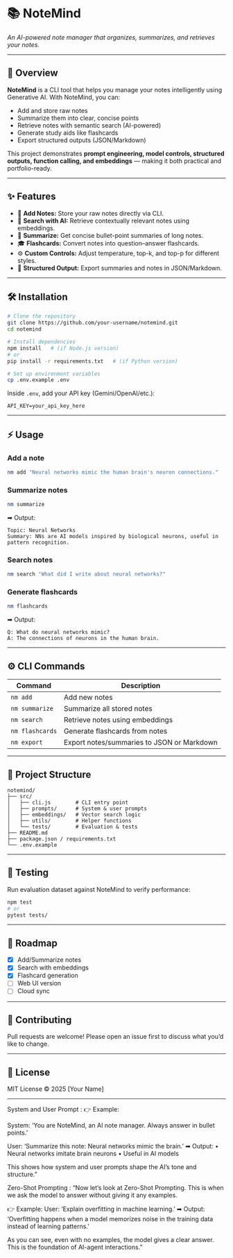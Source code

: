# 📚 NoteMind

*An AI-powered note manager that organizes, summarizes, and retrieves your notes.*

---

## 🚀 Overview

**NoteMind** is a CLI tool that helps you manage your notes intelligently using Generative AI.
With NoteMind, you can:

* Add and store raw notes
* Summarize them into clear, concise points
* Retrieve notes with semantic search (AI-powered)
* Generate study aids like flashcards
* Export structured outputs (JSON/Markdown)

This project demonstrates **prompt engineering, model controls, structured outputs, function calling, and embeddings** — making it both practical and portfolio-ready.

---

## ✨ Features

* 📝 **Add Notes:** Store your raw notes directly via CLI.
* 🔎 **Search with AI:** Retrieve contextually relevant notes using embeddings.
* 📑 **Summarize:** Get concise bullet-point summaries of long notes.
* 🎓 **Flashcards:** Convert notes into question–answer flashcards.
* ⚙ **Custom Controls:** Adjust temperature, top-k, and top-p for different styles.
* 📂 **Structured Output:** Export summaries and notes in JSON/Markdown.

---

## 🛠️ Installation

```bash
# Clone the repository
git clone https://github.com/your-username/notemind.git
cd notemind

# Install dependencies
npm install   # (if Node.js version)
# or
pip install -r requirements.txt   # (if Python version)

# Set up environment variables
cp .env.example .env
```

Inside `.env`, add your API key (Gemini/OpenAI/etc.):

```
API_KEY=your_api_key_here
```

---

## ⚡ Usage

### Add a note

```bash
nm add "Neural networks mimic the human brain's neuron connections."
```

### Summarize notes

```bash
nm summarize
```

➡ Output:

```
Topic: Neural Networks
Summary: NNs are AI models inspired by biological neurons, useful in pattern recognition.
```

### Search notes

```bash
nm search "What did I write about neural networks?"
```

### Generate flashcards

```bash
nm flashcards
```

➡ Output:

```
Q: What do neural networks mimic?  
A: The connections of neurons in the human brain.
```

---

## ⚙️ CLI Commands

| Command         | Description                                |
| --------------- | ------------------------------------------ |
| `nm add`        | Add new notes                              |
| `nm summarize`  | Summarize all stored notes                 |
| `nm search`     | Retrieve notes using embeddings            |
| `nm flashcards` | Generate flashcards from notes             |
| `nm export`     | Export notes/summaries to JSON or Markdown |

---

## 📂 Project Structure

```
notemind/
├── src/
│   ├── cli.js        # CLI entry point
│   ├── prompts/      # System & user prompts
│   ├── embeddings/   # Vector search logic
│   ├── utils/        # Helper functions
│   └── tests/        # Evaluation & tests
├── README.md
├── package.json / requirements.txt
└── .env.example
```

---

## 🧪 Testing

Run evaluation dataset against NoteMind to verify performance:

```bash
npm test
# or
pytest tests/
```

---

## 📖 Roadmap

* [x] Add/Summarize notes
* [x] Search with embeddings
* [x] Flashcard generation
* [ ] Web UI version
* [ ] Cloud sync

---

## 🤝 Contributing

Pull requests are welcome! Please open an issue first to discuss what you’d like to change.

---

## 📜 License

MIT License © 2025 \[Your Name]

---
System and User Prompt :
        👉 Example:

System: ‘You are NoteMind, an AI note manager. Always answer in bullet points.’

User: ‘Summarize this note: Neural networks mimic the brain.’
➡ Output:
• Neural networks imitate brain neurons
• Useful in AI models

This shows how system and user prompts shape the AI’s tone and structure.”



Zero-Shot Prompting :
“Now let’s look at Zero-Shot Prompting.
This is when we ask the model to answer without giving it any examples.

👉 Example:
User: ‘Explain overfitting in machine learning.’
➡ Output: ‘Overfitting happens when a model memorizes noise in the training data instead of learning patterns.’

As you can see, even with no examples, the model gives a clear answer. This is the foundation of AI-agent interactions.”

